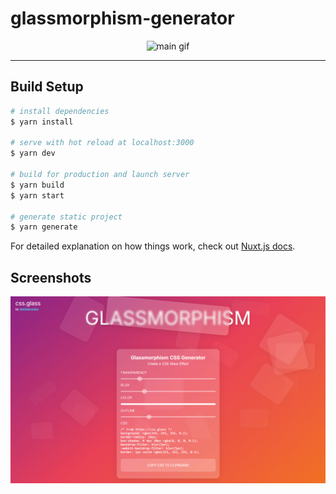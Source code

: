 # glassmorphism-generator

<p align="center">
 <img src="./docs/img/glassmorphism.gif" alt="main gif">
</p>

---

## Build Setup

```bash
# install dependencies
$ yarn install

# serve with hot reload at localhost:3000
$ yarn dev

# build for production and launch server
$ yarn build
$ yarn start

# generate static project
$ yarn generate
```

For detailed explanation on how things work, check out [Nuxt.js docs](https://nuxtjs.org).

## Screenshots

<p align="center">
 <img src="./docs/img/screenshot_home.png" alt="main screeenshot">
</p>
